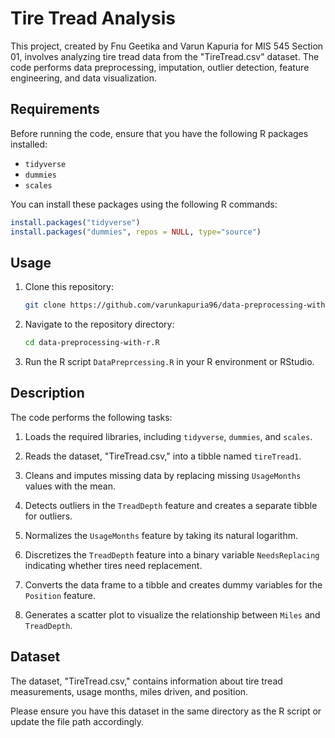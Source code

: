 # Tire Tread Analysis

This project, created by Fnu Geetika and Varun Kapuria for MIS 545 Section 01, involves analyzing tire tread data from the "TireTread.csv" dataset. The code performs data preprocessing, imputation, outlier detection, feature engineering, and data visualization.

## Requirements

Before running the code, ensure that you have the following R packages installed:

- `tidyverse`
- `dummies`
- `scales`

You can install these packages using the following R commands:

```R
install.packages("tidyverse")
install.packages("dummies", repos = NULL, type="source")
```

## Usage

1. Clone this repository:

   ```bash
   git clone https://github.com/varunkapuria96/data-preprocessing-with-r.git
   ```

2. Navigate to the repository directory:

   ```bash
   cd data-preprocessing-with-r.R
   ```

3. Run the R script `DataPreprcessing.R` in your R environment or RStudio.

## Description

The code performs the following tasks:

1. Loads the required libraries, including `tidyverse`, `dummies`, and `scales`.

2. Reads the dataset, "TireTread.csv," into a tibble named `tireTread1`.

3. Cleans and imputes missing data by replacing missing `UsageMonths` values with the mean.

4. Detects outliers in the `TreadDepth` feature and creates a separate tibble for outliers.

5. Normalizes the `UsageMonths` feature by taking its natural logarithm.

6. Discretizes the `TreadDepth` feature into a binary variable `NeedsReplacing` indicating whether tires need replacement.

7. Converts the data frame to a tibble and creates dummy variables for the `Position` feature.

8. Generates a scatter plot to visualize the relationship between `Miles` and `TreadDepth`.

## Dataset

The dataset, "TireTread.csv," contains information about tire tread measurements, usage months, miles driven, and position.

Please ensure you have this dataset in the same directory as the R script or update the file path accordingly.